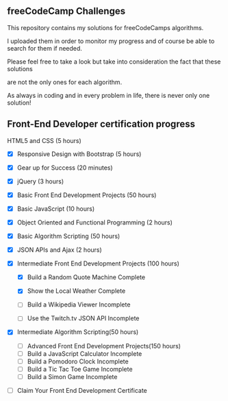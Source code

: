 
freeCodeCamp Challenges
-----------------------

This repository contains my solutions for freeCodeCamps algorithms.

I uploaded them in order to monitor my progress and of course be able to search for them if needed.


Please feel free to take a look but take into consideration the fact that these solutions

are not the only ones for each algorithm.


As always in coding and in every problem in life, there is never only one solution!


## Front-End Developer certification progress ##


HTML5 and CSS (5 hours)
- [x] Responsive Design with Bootstrap (5 hours)
- [x] Gear up for Success (20 minutes)
- [x] jQuery (3 hours)
- [x] Basic Front End Development Projects (50 hours)
- [x] Basic JavaScript (10 hours)
- [x] Object Oriented and Functional Programming (2 hours)
- [x] Basic Algorithm Scripting (50 hours)
- [x] JSON APIs and Ajax (2 hours)
- [x] Intermediate Front End Development Projects (100 hours)
    - [x] Build a Random Quote Machine Complete   
    
    - [x] Show the Local Weather Complete   
    
    - [ ] Build a Wikipedia Viewer Incomplete   
    
    - [ ] Use the Twitch.tv JSON API Incomplete   
- [x] Intermediate Algorithm Scripting(50 hours)
    - [ ] Advanced Front End Development Projects(150 hours)
    - [ ] Build a JavaScript Calculator Incomplete  
    - [ ] Build a Pomodoro Clock Incomplete     
    - [ ] Build a Tic Tac Toe Game Incomplete    
    - [ ] Build a Simon Game Incomplete   

- [ ] Claim Your Front End Development Certificate




